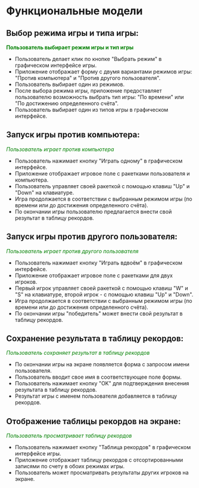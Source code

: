 # Функциональные модели

## Выбор режима игры и типа игры:

<font color="green"> **Пользователь выбирает режим игры и тип игры** </font>

- Пользователь делает клик по кнопке "Выбрать режим" в графическом интерфейсе игры.
- Приложение отображает форму с двумя вариантами режимов игры: "Против компьютера" и "Против другого пользователя".
- Пользователь выбирает один из режимов.
- После выбора режима игры, приложение предоставляет пользователю возможность выбрать тип игры: "По времени" или "По достижению определенного счёта".
- Пользователь выбирает один из типов игры в графическом интерфейсе.

## Запуск игры против компьютера:

<font color="green"> *Пользователь играет против компьютера* </font>

- Пользователь нажимает кнопку "Играть одному" в графическом интерфейсе.
- Приложение отображает игровое поле с ракетками пользователя и компьютера.
- Пользователь управляет своей ракеткой с помощью клавиш "Up" и "Down" на клавиатуре.
- Игра продолжается в соответствии с выбранным режимом игры (по времени или до достижения определенного счёта).
- По окончании игры пользователю предлагается внести свой результат в таблицу рекордов.

## Запуск игры против другого пользователя:

<font color="green"> *Пользователь играет против другого пользователя* </font>

- Пользователь нажимает кнопку "Играть вдвоём" в графическом интерфейсе.
- Приложение отображает игровое поле с ракетками для двух игроков.
- Первый игрок управляет своей ракеткой с помощью клавиш "W" и "S" на клавиатуре, второй игрок - с помощью клавиш "Up" и "Down".
- Игра продолжается в соответствии с выбранным режимом игры (по времени или до достижения определенного счёта).
- По окончании игры "победитель" может внести свой результат в таблицу рекордов.

## Сохранение результата в таблицу рекордов:

<font color="green"> *Пользователь сохраняет результат в таблицу рекордов* </font>

- По окончании игры на экране появляется форма с запросом имени пользователя.
- Пользователь вводит свое имя в соответствующее поле формы.
- Пользователь нажимает кнопку "OK" для подтверждения внесения результата в таблицу рекордов.
- Результат игры с именем пользователя добавляется в таблицу рекордов.

## Отображение таблицы рекордов на экране:

<font color="green"> *Пользователь просматривает таблицу рекордов* </font>

- Пользователь нажимает кнопку "Таблица рекордов" в графическом интерфейсе игры.
- Приложение отображает таблицу рекордов с отсортированными записями по счету в обоих режимах игры.
- Пользователь может просматривать результаты других игроков на экране.
